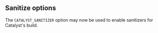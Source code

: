 ## Sanitize options

The `CATALYST_SANITIZER` option may now be used to enable sanitizers for
Catalyst's build.
